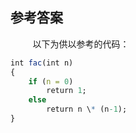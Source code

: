 ## 参考答案

&nbsp;&nbsp;&nbsp;&nbsp;&nbsp;&nbsp;&nbsp;&nbsp;
以下为供以参考的代码：

```r
int fac(int n)
{
	if (n = 0)
		return 1;
	else
		return n \* (n-1);
}
```

